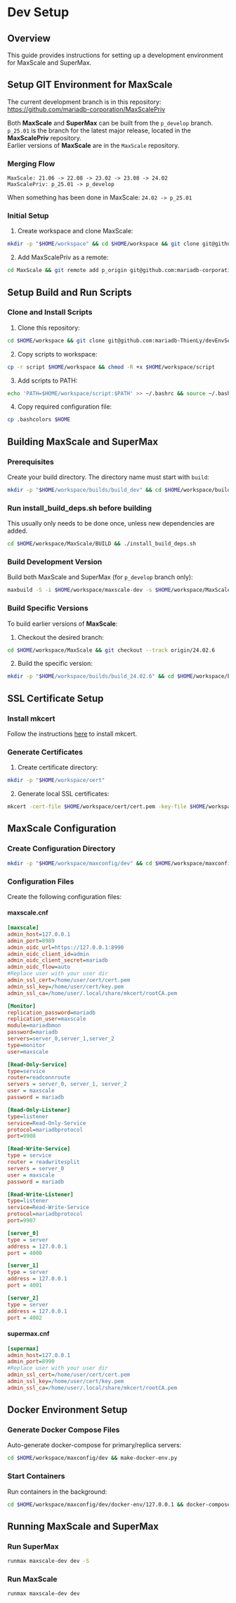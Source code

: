 # Dev Setup

## Overview

This guide provides instructions for setting up a development environment for MaxScale and SuperMax.

## Setup GIT Environment for MaxScale

The current development branch is in this repository:  
https://github.com/mariadb-corporation/MaxScalePriv

Both **MaxScale** and **SuperMax** can be built from the `p_develop` branch.  
`p_25.01` is the branch for the latest major release, located in the **MaxScalePriv** repository.  
Earlier versions of **MaxScale** are in the `MaxScale` repository.

### Merging Flow

```
MaxScale: 21.06 -> 22.08 -> 23.02 -> 23.08 -> 24.02
MaxScalePriv: p_25.01 -> p_develop
```

When something has been done in MaxScale: `24.02 -> p_25.01`

### Initial Setup

1. Create workspace and clone MaxScale:

```bash
mkdir -p "$HOME/workspace" && cd $HOME/workspace && git clone git@github.com:mariadb-corporation/MaxScale.git
```

2. Add MaxScalePriv as a remote:

```bash
cd MaxScale && git remote add p_origin git@github.com:mariadb-corporation/MaxScalePriv.git
```

## Setup Build and Run Scripts

### Clone and Install Scripts

1. Clone this repository:

```bash
cd $HOME/workspace && git clone git@github.com:mariadb-ThienLy/devEnvSetup.git && cd devEnvSetup
```

2. Copy scripts to workspace:

```bash
cp -r script $HOME/workspace && chmod -R +x $HOME/workspace/script
```

3. Add scripts to PATH:

```bash
echo 'PATH=$HOME/workspace/script:$PATH' >> ~/.bashrc && source ~/.bashrc
```

4. Copy required configuration file:

```bash
cp .bashcolors $HOME
```

## Building MaxScale and SuperMax

### Prerequisites

Create your build directory. The directory name must start with `build`:

```bash
mkdir -p "$HOME/workspace/builds/build_dev" && cd $HOME/workspace/builds/build_dev
```

### Run install_build_deps.sh before building

This usually only needs to be done once, unless new dependencies are added.

```bash
cd $HOME/workspace/MaxScale/BUILD && ./install_build_deps.sh
```

### Build Development Version

Build both MaxScale and SuperMax (for `p_develop` branch only):

```bash
maxbuild -S -i $HOME/workspace/maxscale-dev -s $HOME/workspace/MaxScale
```

### Build Specific Versions

To build earlier versions of **MaxScale**:

1. Checkout the desired branch:

```bash
cd $HOME/workspace/MaxScale && git checkout --track origin/24.02.6
```

2. Build the specific version:

```bash
mkdir -p "$HOME/workspace/builds/build_24.02.6" && cd $HOME/workspace/builds/build_24.02.6 && maxbuild -F -i $HOME/workspace/maxscale-24.02.6 -s $HOME/workspace/MaxScale
```

## SSL Certificate Setup

### Install mkcert

Follow the instructions [here](https://github.com/FiloSottile/mkcert?tab=readme-ov-file#installation) to install mkcert.

### Generate Certificates

1. Create certificate directory:

```bash
mkdir -p "$HOME/workspace/cert"
```

2. Generate local SSL certificates:

```bash
mkcert -cert-file $HOME/workspace/cert/cert.pem -key-file $HOME/workspace/cert/key.pem 127.0.0.1 localhost
```

## MaxScale Configuration

### Create Configuration Directory

```bash
mkdir -p "$HOME/workspace/maxconfig/dev" && cd $HOME/workspace/maxconfig/dev
```

### Configuration Files

Create the following configuration files:

#### maxscale.cnf

```ini
[maxscale]
admin_host=127.0.0.1
admin_port=8989
admin_oidc_url=https://127.0.0.1:8990
admin_oidc_client_id=admin
admin_oidc_client_secret=mariadb
admin_oidc_flow=auto
#Replace user with your user dir
admin_ssl_cert=/home/user/cert/cert.pem
admin_ssl_key=/home/user/cert/key.pem
admin_ssl_ca=/home/user/.local/share/mkcert/rootCA.pem

[Monitor]
replication_password=mariadb
replication_user=maxscale
module=mariadbmon
password=mariadb
servers=server_0,server_1,server_2
type=monitor
user=maxscale

[Read-Only-Service]
type=service
router=readconnroute
servers = server_0, server_1, server_2
user = maxscale
password = mariadb

[Read-Only-Listener]
type=listener
service=Read-Only-Service
protocol=mariadbprotocol
port=9908

[Read-Write-Service]
type = service
router = readwritesplit
servers = server_0
user = maxscale
password = mariadb

[Read-Write-Listener]
type=listener
service=Read-Write-Service
protocol=mariadbprotocol
port=9907

[server_0]
type = server
address = 127.0.0.1
port = 4000

[server_1]
type = server
address = 127.0.0.1
port = 4001

[server_2]
type = server
address = 127.0.0.1
port = 4002
```

#### supermax.cnf

```ini
[supermax]
admin_host=127.0.0.1
admin_port=8990
#Replace user with your user dir
admin_ssl_cert=/home/user/cert/cert.pem
admin_ssl_key=/home/user/cert/key.pem
admin_ssl_ca=/home/user/.local/share/mkcert/rootCA.pem
```

## Docker Environment Setup

### Generate Docker Compose Files

Auto-generate docker-compose for primary/replica servers:

```bash
cd $HOME/workspace/maxconfig/dev && make-docker-env.py
```

### Start Containers

Run containers in the background:

```bash
cd $HOME/workspace/maxconfig/dev/docker-env/127.0.0.1 && docker-compose up -d
```

## Running MaxScale and SuperMax

### Run SuperMax

```bash
runmax maxscale-dev dev -S
```

### Run MaxScale

```bash
runmax maxscale-dev dev
```
